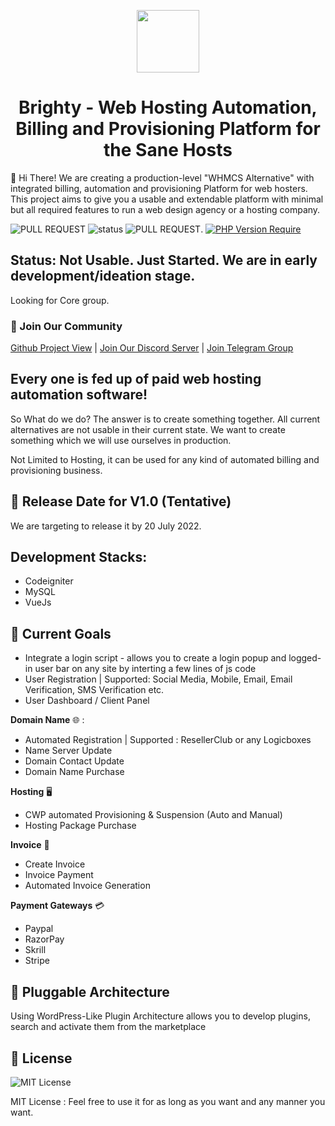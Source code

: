 <p align="center">
    <img src="https://github.com/tariqsocial/brighty/blob/main/Logo.png?raw=true" height="100px">
</p>

<h1 align="center">Brighty - Web Hosting Automation, Billing and Provisioning Platform for the Sane Hosts</h1>


:wave: Hi There! We are creating a production-level "WHMCS Alternative" with integrated billing, automation and provisioning Platform for web hosters. This project aims to give you a usable and extendable platform with minimal but all required features to run a web design agency or a hosting company.

![PULL REQUEST](https://img.shields.io/badge/contributions-welcome-green)  ![status](https://img.shields.io/badge/Status-Not%20Usable-red)   ![PULL REQUEST](https://img.shields.io/badge/license-MIT-blue). [![PHP Version Require](http://poser.pugx.org/phpunit/phpunit/require/php)](https://packagist.org/packages/phpunit/phpunit)

## Status: Not Usable. Just Started. We are in early development/ideation stage. 

Looking for Core group. 

### :handshake: Join Our Community

[Github Project View](https://github.com/users/tariq-abdullah/projects/1/views/1])  |   [Join Our Discord Server](https://discord.gg/dUCmJcs5xv)    |    [Join Telegram Group](https://t.me/+PyUnIpTv9i42ODJl)



## Every one is fed up of paid web hosting automation software!

So What do we do? The answer is to create something together. All current alternatives are not usable in their current state. We want to create something which we will use ourselves in production.  

Not Limited to Hosting, it can be used for any kind of automated billing and provisioning business. 


## :date: Release Date for V1.0 (Tentative)

We are targeting to release it by 20 July 2022.


## Development Stacks:

- Codeigniter
- MySQL
- VueJs


## :bicyclist: Current Goals

- Integrate a login script - allows you to create a login popup and logged-in user bar on any site by interting a few lines of js code
- User Registration | Supported: Social Media, Mobile, Email, Email Verification, SMS Verification etc.
- User Dashboard / Client Panel


**Domain Name** :globe_with_meridians: :
  -   Automated Registration | Supported : ResellerClub or any Logicboxes
  -   Name Server Update
  -   Domain Contact Update
  -   Domain Name Purchase 

**Hosting** :desktop_computer:
  - CWP automated Provisioning & Suspension (Auto and Manual)
  - Hosting Package Purchase
  
**Invoice** :page_with_curl:
  - Create Invoice
  - Invoice Payment 
  - Automated Invoice Generation

**Payment Gateways** :credit_card:
  - Paypal
  - RazorPay
  - Skrill
  - Stripe

## :electric_plug: Pluggable Architecture

Using WordPress-Like Plugin Architecture allows you to develop plugins, search and activate them from the marketplace

## :green_book: License

![MIT License](https://img.shields.io/badge/license-MIT-blue)

MIT License : Feel free to use it for as long as you want and any manner you want.
